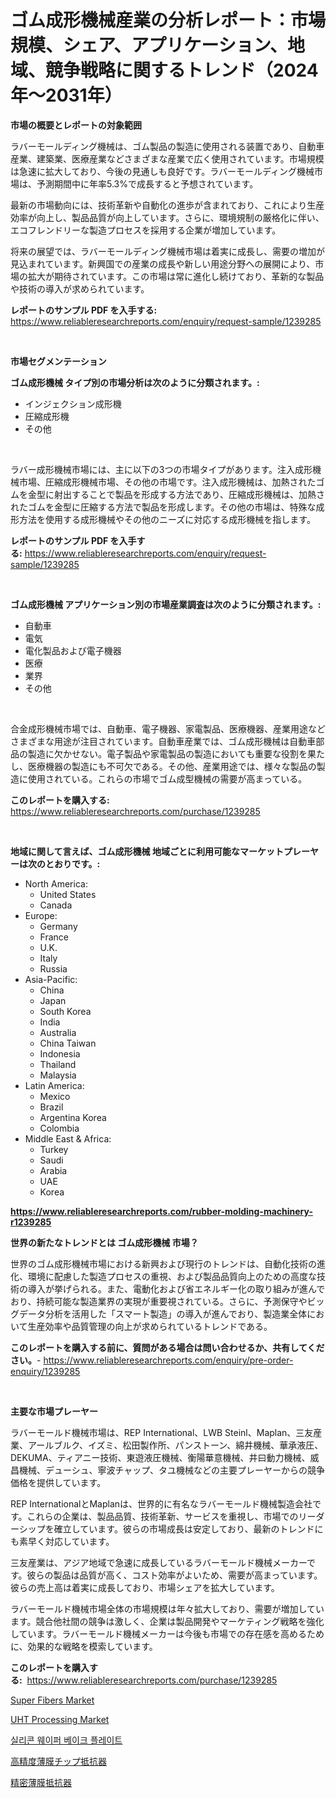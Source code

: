 <p><h1>ゴム成形機械産業の分析レポート：市場規模、シェア、アプリケーション、地域、競争戦略に関するトレンド（2024年〜2031年）</h1></p><p><strong>市場の概要とレポートの対象範囲</strong></p>
<p><p>ラバーモールディング機械は、ゴム製品の製造に使用される装置であり、自動車産業、建築業、医療産業などさまざまな産業で広く使用されています。市場規模は急速に拡大しており、今後の見通しも良好です。ラバーモールディング機械市場は、予測期間中に年率5.3%で成長すると予想されています。</p><p>最新の市場動向には、技術革新や自動化の進歩が含まれており、これにより生産効率が向上し、製品品質が向上しています。さらに、環境規制の厳格化に伴い、エコフレンドリーな製造プロセスを採用する企業が増加しています。</p><p>将来の展望では、ラバーモールディング機械市場は着実に成長し、需要の増加が見込まれています。新興国での産業の成長や新しい用途分野への展開により、市場の拡大が期待されています。この市場は常に進化し続けており、革新的な製品や技術の導入が求められています。</p></p>
<p><strong>レポートのサンプル PDF を入手する:</strong> <a href="https://www.reliableresearchreports.com/enquiry/request-sample/1239285">https://www.reliableresearchreports.com/enquiry/request-sample/1239285</a></p>
<p>&nbsp;</p>
<p><strong>市場セグメンテーション</strong></p>
<p><strong>ゴム成形機械 タイプ別の市場分析は次のように分類されます。:</strong></p>
<p><ul><li>インジェクション成形機</li><li>圧縮成形機</li><li>その他</li></ul></p>
<p>&nbsp;</p>
<p><p>ラバー成形機械市場には、主に以下の3つの市場タイプがあります。注入成形機械市場、圧縮成形機械市場、その他の市場です。注入成形機械は、加熱されたゴムを金型に射出することで製品を形成する方法であり、圧縮成形機械は、加熱されたゴムを金型に圧縮する方法で製品を形成します。その他の市場は、特殊な成形方法を使用する成形機械やその他のニーズに対応する成形機械を指します。</p></p>
<p><strong>レポートのサンプル PDF を入手する:</strong>&nbsp;<a href="https://www.reliableresearchreports.com/enquiry/request-sample/1239285">https://www.reliableresearchreports.com/enquiry/request-sample/1239285</a></p>
<p>&nbsp;</p>
<p><strong> ゴム成形機械 アプリケーション別の市場産業調査は次のように分類されます。:</strong></p>
<p><ul><li>自動車</li><li>電気</li><li>電化製品および電子機器</li><li>医療</li><li>業界</li><li>その他</li></ul></p>
<p>&nbsp;</p>
<p><p>合金成形機械市場では、自動車、電子機器、家電製品、医療機器、産業用途などさまざまな用途が注目されています。自動車産業では、ゴム成形機械は自動車部品の製造に欠かせない。電子製品や家電製品の製造においても重要な役割を果たし、医療機器の製造にも不可欠である。その他、産業用途では、様々な製品の製造に使用されている。これらの市場でゴム成型機械の需要が高まっている。</p></p>
<p><strong>このレポートを購入する:</strong>&nbsp; <a href="https://www.reliableresearchreports.com/purchase/1239285">https://www.reliableresearchreports.com/purchase/1239285</a></p>
<p>&nbsp;</p>
<p><strong>地域に関して言えば、ゴム成形機械 地域ごとに利用可能なマーケットプレーヤーは次のとおりです。:</strong></p>
<p><ul>
    <li>
        North America:
        <ul>
            <li>United States</li>
            <li>Canada</li>
        </ul>
    </li>
    <li>
        Europe:
        <ul>
            <li>Germany</li>
            <li>France</li>
            <li>U.K.</li>
            <li>Italy</li>
            <li>Russia</li>
        </ul>
    </li>
    <li>
        Asia-Pacific:
        <ul>
            <li>China</li>
            <li>Japan</li>
            <li>South Korea</li>
            <li>India</li>
            <li>Australia</li>
            <li>China Taiwan</li>
            <li>Indonesia</li>
            <li>Thailand</li>
            <li>Malaysia</li>
        </ul>
    </li>
    <li>
        Latin America:
        <ul>
            <li>Mexico</li>
            <li>Brazil</li>
            <li>Argentina Korea</li>
            <li>Colombia</li>
        </ul>
    </li>
    <li>
        Middle East & Africa:
        <ul>
            <li>Turkey</li>
            <li>Saudi</li>
            <li>Arabia</li>
            <li>UAE</li>
            <li>Korea</li>
        </ul>
    </li>
    </ul></p>
<p><strong><a href="https://www.reliableresearchreports.com/rubber-molding-machinery-r1239285">https://www.reliableresearchreports.com/rubber-molding-machinery-r1239285</a></strong>&nbsp;</p>
<p><strong>世界の新たなトレンドとは ゴム成形機械 市場？</strong></p>
<p><p>世界のゴム成形機械市場における新興および現行のトレンドは、自動化技術の進化、環境に配慮した製造プロセスの重視、および製品品質向上のための高度な技術の導入が挙げられる。また、電動化および省エネルギー化の取り組みが進んでおり、持続可能な製造業界の実現が重要視されている。さらに、予測保守やビッグデータ分析を活用した「スマート製造」の導入が進んでおり、製造業全体において生産効率や品質管理の向上が求められているトレンドである。</p></p>
<p><strong>このレポートを購入する前に、質問がある場合は問い合わせるか、共有してください。</strong>- <a href="https://www.reliableresearchreports.com/enquiry/pre-order-enquiry/1239285">https://www.reliableresearchreports.com/enquiry/pre-order-enquiry/1239285</a></p>
<p>&nbsp;</p>
<p><strong>主要な市場プレーヤー</strong></p>
<p><p>ラバーモールド機械市場は、REP International、LWB Steinl、Maplan、三友産業、アールブルク、イズミ、松田製作所、パンストーン、綿井機械、華承液圧、DEKUMA、ティアニー技術、東遊液圧機械、衡陽華意機械、井曰動力機械、威昌機械、デューシュ、寧波チャップ、タユ機械などの主要プレーヤーからの競争価格を提供しています。</p><p>REP InternationalとMaplanは、世界的に有名なラバーモールド機械製造会社です。これらの企業は、製品品質、技術革新、サービスを重視し、市場でのリーダーシップを確立しています。彼らの市場成長は安定しており、最新のトレンドにも素早く対応しています。</p><p>三友産業は、アジア地域で急速に成長しているラバーモールド機械メーカーです。彼らの製品は品質が高く、コスト効率がよいため、需要が高まっています。彼らの売上高は着実に成長しており、市場シェアを拡大しています。</p><p>ラバーモールド機械市場全体の市場規模は年々拡大しており、需要が増加しています。競合他社間の競争は激しく、企業は製品開発やマーケティング戦略を強化しています。ラバーモールド機械メーカーは今後も市場での存在感を高めるために、効果的な戦略を模索しています。</p></p>
<p><strong>このレポートを購入する:</strong>&nbsp;&nbsp;<a href="https://www.reliableresearchreports.com/purchase/1239285">https://www.reliableresearchreports.com/purchase/1239285</a></p>
<p><p><a href="https://github.com/LiamDavis60/Market-Research-Report-List-1/blob/main/super-fibers-market.md">Super Fibers Market</a></p><p><a href="https://issuu.com/reportprime-2/docs/uht-processing-market-size-2030.pptx">UHT Processing Market</a></p><p><a href="https://github.com/rifqimuhammad018/Market-Research-Report-List-1/blob/main/2721452111684.md">실리콘 웨이퍼 베이크 플레이트</a></p><p><a href="https://github.com/andym141978/Market-Research-Report-List-1/blob/main/6922705122873.md">高精度薄膜チップ抵抗器</a></p><p><a href="https://github.com/EstelWisozk1/Market-Research-Report-List-2/blob/main/8412133122872.md">精密薄膜抵抗器</a></p></p>
